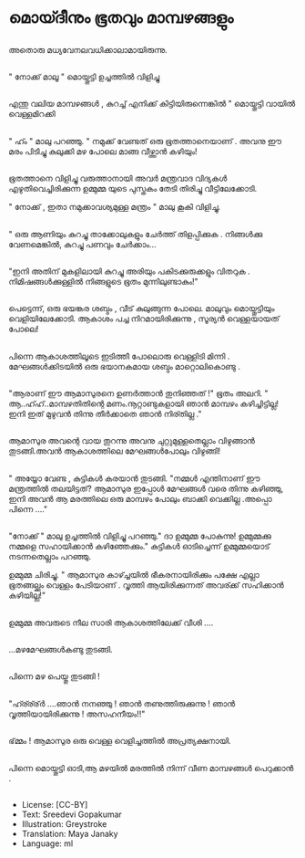 # മൊയ്ദീനും ഭൂതവും മാമ്പഴങ്ങളും

##
അതൊരു മധ്യവേനലവധിക്കാലാമായിരുന്നു.

##
" നോക്ക് മാലൂ " മൊയ്തൂട്ടി ഉച്ചത്തിൽ വിളിച്ചു

##
 എന്തു വലിയ മാമ്പഴങ്ങൾ , കുറച്ച് എനിക്ക് കിട്ടിയിരുന്നെങ്കിൽ " മൊയ്തൂട്ടി വായിൽ വെള്ളമിറക്കി

##
" ഹ്ം " മാലു പറഞ്ഞു. " നമുക്ക് വേണ്ടത് ഒരു ഭൂതത്താനെയാണ് . അവനു ഈ മരം പിടിച്ചു കുലുക്കി മഴ പോലെ മാങ്ങ വീഴ്ത്താൻ കഴിയും!

##
ഭൂതത്താനെ വിളിച്ചു വരുത്താനായി അവർ മന്ത്രവാദ വിദ്യകൾ എഴുതിവെച്ചിരിക്കുന്ന ഉമ്മുമ്മ യുടെ പുസ്തകം തേടി തിരിച്ചു വീട്ടിലേക്കോടി.

" നോക്ക് , ഇതാ നമുക്കാവശ്യമുള്ള മന്ത്രം " മാലു കൂകി വിളിച്ചു.

##
" ഒരു ആണിയും കുറച്ചു താക്കോലുകളും ചേർത്ത് തിളപ്പിക്കുക .
നിങ്ങൾക്കു വേണമെങ്കിൽ, കുറച്ചു പണവും ചേർക്കാം...

##
"ഇനി അതിന് മുകളിലായി കുറച്ചു അരിയും പകിടക്കുരുക്കളും വിതറുക .
നിമിഷങ്ങൾക്കുള്ളിൽ നിങ്ങളുടെ ഭൂതം മുന്നിലുണ്ടാകും!"

##
പെട്ടെന്ന്, ഒരു ഭയങ്കര ശബ്ദം , വീട് കുലുങ്ങുന്ന പോലെ. മാലുവും മൊയ്തൂട്ടിയും വെളിയിലേക്കോടി. ആകാശം പച്ച നിറമായിരിക്കുന്നു , സൂര്യൻ വെള്ളയായത് പോലെ!

##
പിന്നെ ആകാശത്തിലൂടെ ഇടിത്തീ പോലൊരു വെള്ളിടി മിന്നി . മേഘങ്ങൾക്കിടയിൽ ഒരു ഭയാനകമായ ശബ്ദം മാറ്റൊലികൊണ്ടു .

##
"ആരാണ് ഈ ആമാസുരനെ ഉണർത്താൻ തുനിഞ്ഞത് !" ഭൂതം അലറി. " ആ..ഹ്ഹ്..മാമ്പഴതിതിന്റെ മണം.നൂറ്റാണ്ടുകളായി ഞാൻ മാമ്പഴം കഴിച്ചിട്ടില്ല! ഇനി ഇത് മുഴുവൻ തിന്നു തീർക്കാതെ ഞാൻ നിര്തില്ല ."

##
ആമാസുര അവന്റെ വായ തുറന്നു അവനു ചുറ്റുമുള്ളതെല്ലാം വിഴുങ്ങാൻ തുടങ്ങി.അവൻ ആകാശത്തിലെ മേഘങ്ങൾപോലും വിഴുങ്ങി!

##
" അയ്യോ വേണ്ട , കുട്ടികൾ കരയാൻ തുടങ്ങി. "നമ്മൾ എന്തിനാണ് ഈ മന്ത്രത്തിൽ തലയിട്ടത്? ആമാസുര ഇപ്പോൾ മേഘങ്ങൾ വരെ തിന്നു കഴിഞ്ഞു, ഇനി അവൻ ആ മരത്തിലെ ഒരു മാമ്പഴം പോലും ബാക്കി വെക്കില്ല .അപ്പൊ പിന്നെ ...."

##
"നോക്ക് " മാലു ഉച്ചത്തിൽ വിളിച്ചു പറഞ്ഞു." ദാ ഉമ്മുമ്മ പോകുന്നു! ഉമ്മുമ്മക്കു നമ്മളെ സഹായിക്കാൻ കഴിഞ്ഞേക്കും." കുട്ടികൾ ഓടിച്ചെന്ന് ഉമ്മുമ്മയൊട് നടന്നതെല്ലാം പറഞ്ഞു.

ഉമ്മുമ്മ ചിരിച്ചു. " ആമാസുര കാഴ്ച്ചയിൽ ഭീകരനായിരിക്കും പക്ഷേ എല്ലാ ഭൂതങ്ങല്ക്കും വെള്ളം പേടിയാണ് . വൃത്തി ആയിരിക്കുന്നത് അവര്ക്ക് സഹിക്കാൻ കഴിയില്ല!"

##
ഉമ്മുമ്മ അവരുടെ നീല സാരി ആകാശത്തിലേക്ക് വീശി ....

##
...മഴമേഘങ്ങൾകണ്ടു തുടങ്ങി. 

##
പിന്നെ മഴ പെയ്തു തുടങ്ങി !

##
"ഹ്ര്ര്ര്ർ ....ഞാൻ നനഞ്ഞു ! ഞാൻ തണുത്തിരുക്കുന്നു ! ഞാൻ വൃത്തിയായിരിക്കുന്നു !  അസഹനീയം!!"

##
ഭ്മ്മം ! ആമാസുര ഒരു വെള്ള വെളിച്ചത്തിൽ അപ്രത്യക്ഷനായി.

##
പിന്നെ മൊയ്തൂട്ടി ഓടി,ആ മഴയിൽ മരത്തിൽ നിന്ന് വീണ മാമ്പഴങ്ങൾ പെറുക്കാൻ .

##
* License: [CC-BY]
* Text: Sreedevi Gopakumar
* Illustration: Greystroke
* Translation: Maya Janaky
* Language: ml
